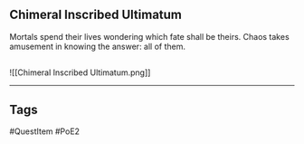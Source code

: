 ## Chimeral Inscribed Ultimatum
Mortals spend their lives wondering which
fate shall be theirs. Chaos takes amusement
in knowing the answer: all of them.
## 
![[Chimeral Inscribed Ultimatum.png]]

---
## Tags
#QuestItem
#PoE2